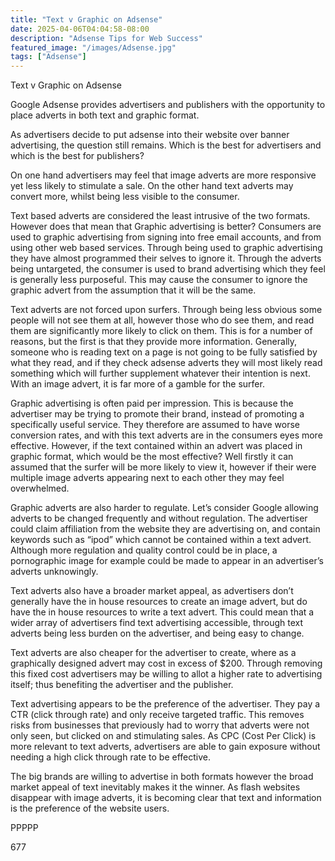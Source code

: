 ```yaml
---
title: "Text v Graphic on Adsense"
date: 2025-04-06T04:04:58-08:00
description: "Adsense Tips for Web Success"
featured_image: "/images/Adsense.jpg"
tags: ["Adsense"]
---
```


Text v Graphic on Adsense

Google Adsense provides advertisers and publishers with the opportunity to place adverts in both text and graphic format.

As advertisers decide to put adsense into their website over banner advertising, the question still remains. Which is the best for advertisers and which is the best for publishers?

On one hand advertisers may feel that image adverts are more responsive yet less likely to stimulate a sale. On the other hand text adverts may convert more, whilst being less visible to the consumer.

Text based adverts are considered the least intrusive of the two formats. However does that mean that Graphic advertising is better? Consumers are used to graphic advertising from signing into free email accounts, and from using other web based services. Through being used to graphic advertising they have almost programmed their selves to ignore it. Through the adverts being untargeted, the consumer is used to brand advertising which they feel is generally less purposeful. This may cause the consumer to ignore the graphic advert from the assumption that it will be the same.

Text adverts are not forced upon surfers. Through being less obvious some people will not see them at all, however those who do see them, and read them are significantly more likely to click on them. This is for a number of reasons, but the first is that they provide more information. Generally, someone who is reading text on a page is not going to be fully satisfied by what they read, and if they check adsense adverts they will most likely read something which will further supplement whatever their intention is next. With an image advert, it is far more of a gamble for the surfer.

Graphic advertising is often paid per impression. This is because the advertiser may be trying to promote their brand, instead of promoting a specifically useful service. They therefore are assumed to have worse conversion rates, and with this text adverts are in the consumers eyes more effective. However, if the text contained within an advert was placed in graphic format, which would be the most effective? Well firstly it can assumed that the surfer will be more likely to view it, however if their were multiple image adverts appearing next to each other they may feel overwhelmed. 

Graphic adverts are also harder to regulate. Let’s consider Google allowing adverts to be changed frequently and without regulation. The advertiser could claim affiliation from the website they are advertising on, and contain keywords such as “ipod” which cannot be contained within a text advert. Although more regulation and quality control could be in place, a pornographic image for example could be made to appear in an advertiser’s adverts unknowingly.

Text adverts also have a broader market appeal, as advertisers don’t generally have the in house resources to create an image advert, but do have the in house resources to write a text advert. This could mean that a wider array of advertisers find text advertising accessible, through text adverts being less burden on the advertiser, and being easy to change.

Text adverts are also cheaper for the advertiser to create, where as a graphically designed advert may cost in excess of $200. Through removing this fixed cost advertisers may be willing to allot a higher rate to advertising itself; thus benefiting the advertiser and the publisher.

Text advertising appears to be the preference of the advertiser. They pay a CTR (click through rate) and only receive targeted traffic. This removes risks from businesses that previously had to worry that adverts were not only seen, but clicked on and stimulating sales. As CPC (Cost Per Click) is more relevant to text adverts, advertisers are able to gain exposure without needing a high click through rate to be effective.

The big brands are willing to advertise in both formats however the broad market appeal of text inevitably makes it the winner. As flash websites disappear with image adverts, it is becoming clear that text and information is the preference of the website users.


PPPPP


677

